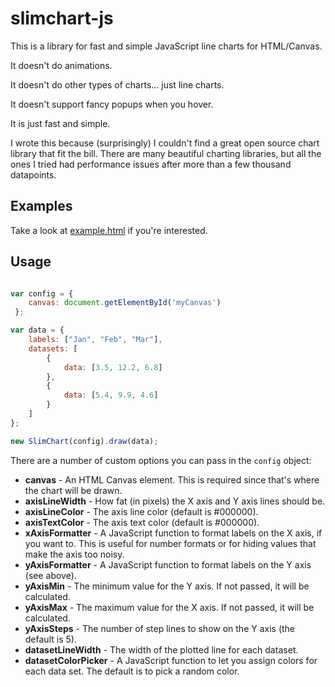 # slimchart-js
This is a library for fast and simple JavaScript line charts for HTML/Canvas.

It doesn't do animations.

It doesn't do other types of charts... just line charts.

It doesn't support fancy popups when you hover.

It is just fast and simple.

I wrote this because (surprisingly) I couldn't find a great open source chart library that fit the bill. There are many beautiful charting libraries, but all the ones I tried had performance issues after more than a few thousand datapoints. 

## Examples

Take a look at [example.html](https://htmlpreview.github.io/?https://github.com/azhawkes/slimchart-js/blob/master/example.html) if you're interested.

## Usage

```javascript

var config = {
    canvas: document.getElementById('myCanvas')
 };

var data = {
    labels: ["Jan", "Feb", "Mar"],
    datasets: [
        {
            data: [3.5, 12.2, 6.8]
        },
        {
            data: [5.4, 9.9, 4.6]
        }
    ]
};

new SlimChart(config).draw(data);

```

There are a number of custom options you can pass in the ```config``` object:

* **canvas** - An HTML Canvas element. This is required since that's where the chart will be drawn.
* **axisLineWidth** - How fat (in pixels) the X axis and Y axis lines should be.
* **axisLineColor** - The axis line color (default is #000000).
* **axisTextColor** - The axis text color (default is #000000).
* **xAxisFormatter** - A JavaScript function to format labels on the X axis, if you want to. This is useful for number formats or for hiding values that make the axis too noisy.
* **yAxisFormatter** - A JavaScript function to format labels on the Y axis (see above).
* **yAxisMin** - The minimum value for the Y axis. If not passed, it will be calculated.
* **yAxisMax** - The maximum value for the X axis. If not passed, it will be calculated.
* **yAxisSteps** - The number of step lines to show on the Y axis (the default is 5).
* **datasetLineWidth** - The width of the plotted line for each dataset.
* **datasetColorPicker** - A JavaScript function to let you assign colors for each data set. The default is to pick a random color.

